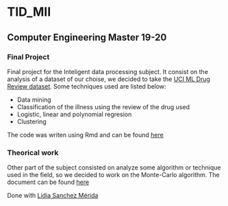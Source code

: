 # TID_MII

## Computer Engineering Master 19-20
### Final Project
Final project for the Inteligent data processing subject. It consist on the analysis of a dataset of our choise, we decided to take the [UCI ML Drug Review dataset](https://www.kaggle.com/jessicali9530/kuc-hackathon-winter-2018). Some techniques used are listed below: 

- Data mining
- Classification of the illness using the review of the drug used
- Logistic, linear and polynomial regresion
- Clustering

The code was writen using Rmd and can be found [here](./src/memoria.Rmd)

### Theorical work

Other part of the subject consisted on analyze some algorithm or technique used in the field, so we decided to work on the Monte-Carlo algorithm. The document can be found [here](./Theory/Monte-Carlo.pdf)

Done with [Lidia Sanchez Mérida](https://github.com/lidiasm)
